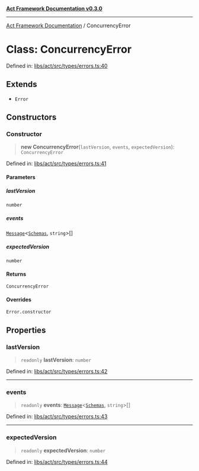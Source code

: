 [**Act Framework Documentation v0.3.0**](../README.md)

***

[Act Framework Documentation](../globals.md) / ConcurrencyError

# Class: ConcurrencyError

Defined in: [libs/act/src/types/errors.ts:40](https://github.com/Rotorsoft/act-root/blob/ecf1ab2f895c5bdf2d70db49738046df56c78030/libs/act/src/types/errors.ts#L40)

## Extends

- `Error`

## Constructors

### Constructor

> **new ConcurrencyError**(`lastVersion`, `events`, `expectedVersion`): `ConcurrencyError`

Defined in: [libs/act/src/types/errors.ts:41](https://github.com/Rotorsoft/act-root/blob/ecf1ab2f895c5bdf2d70db49738046df56c78030/libs/act/src/types/errors.ts#L41)

#### Parameters

##### lastVersion

`number`

##### events

[`Message`](../type-aliases/Message.md)\<[`Schemas`](../type-aliases/Schemas.md), `string`\>[]

##### expectedVersion

`number`

#### Returns

`ConcurrencyError`

#### Overrides

`Error.constructor`

## Properties

### lastVersion

> `readonly` **lastVersion**: `number`

Defined in: [libs/act/src/types/errors.ts:42](https://github.com/Rotorsoft/act-root/blob/ecf1ab2f895c5bdf2d70db49738046df56c78030/libs/act/src/types/errors.ts#L42)

***

### events

> `readonly` **events**: [`Message`](../type-aliases/Message.md)\<[`Schemas`](../type-aliases/Schemas.md), `string`\>[]

Defined in: [libs/act/src/types/errors.ts:43](https://github.com/Rotorsoft/act-root/blob/ecf1ab2f895c5bdf2d70db49738046df56c78030/libs/act/src/types/errors.ts#L43)

***

### expectedVersion

> `readonly` **expectedVersion**: `number`

Defined in: [libs/act/src/types/errors.ts:44](https://github.com/Rotorsoft/act-root/blob/ecf1ab2f895c5bdf2d70db49738046df56c78030/libs/act/src/types/errors.ts#L44)
